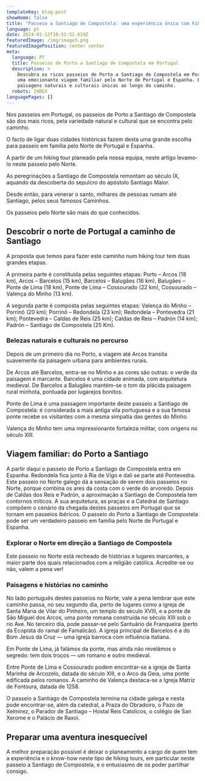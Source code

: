 ```yaml
---
templateKey: blog-post
showHome: false
title: "Passeio a Santiago de Compostela: uma experiência única com hiking tours"
language: pt
date: 2024-01-12T10:52:52.619Z
featuredImage: /img/image3.png
featuredImagePosition: center center
meta:
  language: PT
  title: Passeios de Porto a Santiago de Compostela em Portugal
  description: >
    Descubra os ricos passeios de Porto a Santiago de Compostela em Portugal,
    uma emocionante viagem familiar pelo Norte de Portugal e Espanha. Explore
    paisagens naturais e culturais únicas ao longo do caminho.
  robots: INDEX
languagePages: []
---
```

Nos passeios em Portugal, os passeios de Porto a Santiago de Compostela são dos mais ricos, pela variedade natural e cultural que se encontra pelo caminho.

O facto de ligar duas cidades históricas fazem desta uma grande escolha para passeio em família pelo Norte de Portugal e Espanha.



A partir de um hiking tour planeado pela nossa equipa, neste artigo levamo-lo neste passeio pelo Norte.

As peregrinações a Santiago de Compostela remontam ao século IX, aquando da descoberta do sepulcro do apóstolo Santiago Maior.

Desde então, para venerar o santo, milhares de pessoas rumam até Santiago, pelos seus famosos Caminhos.

Os passeios pelo Norte são mais do que conhecidos.



## Descobrir o norte de Portugal a caminho de Santiago

A proposta que temos para fazer este caminho num hiking tour tem duas grandes etapas.

A primeira parte é constituída pelas seguintes etapas: Porto – Arcos (18 km), Arcos – Barcelos (15 km), Barcelos – Balugães (16 km), Balugães – Ponte de Lima (18 km), Ponte de Lima – Cossourado (22 km), Cossourado – Valença do Minho (13 km).

A segunda parte é composta pelas seguintes etapas: Valença do Minho – Porrinõ (20 km); Porrinõ – Redondela (23 km); Redondela – Pontevedra (21 km); Pontevedra – Caldas de Reis (25 km); Caldas de Reis – Padrón (14 km); Padrón – Santiago de Compostela (25 Km).



### Belezas naturais e culturais no percurso

Depois de um primeiro dia no Porto, a viagem até Arcos transita suavemente da paisagem urbana para ambientes rurais.

De Arcos até Barcelos, entra-se no Minho e as cores são outras: o verde da paisagem é marcante. Barcelos é uma cidade animada, com arquitetura medieval. De Barcelos a Balugães mantém-se o tom da plácida paisagem rural minhota, pontuada por lugarejos bonitos.

Ponte de Lima é uma passagem importante deste passeio a Santiago de Compostela: é considerada a mais antiga vila portuguesa e a sua famosa ponte recebe os visitantes com a mesma simpatia das gentes do Minho.

Valença do Minho tem uma impressionante fortaleza militar, com origens no século XIII.



## Viagem familiar: do Porto a Santiago



A partir daqui o passeio de Porto a Santiago de Compostela entra em Espanha. Redondela fica junto à Ria de Vigo e dali se parte até Pontevedra. Este passeio no Norte galego dá a sensação de serem dois passeios no Norte, porque combina os ares da costa com o verde do arvoredo. Depois de Caldas dos Reis e Padrón, a aproximação a Santiago de Compostela tem contornos míticos. A sua arquitetura, as praças e a Catedral de Santiago compõem o cenário da chegada destes passeios em Portugal que se tornam em passeios ibéricos. O passeio do Porto a Santiago de Compostela pode ser um verdadeiro passeio em família pelo Norte de Portugal e Espanha.



### Explorar o Norte em direção a Santiago de Compostela

Este passeio no Norte está recheado de histórias e lugares marcantes, a maior parte dos quais relacionados com a religião católica. Acredite-se ou não, valem a pena ver!



### Paisagens e histórias no caminho



No lado português destes passeios no Norte, vale a pena lembrar que este caminho passa, no seu segundo dia, perto de lugares como a igreja de Santa Maria de Vilar do Pinheiro, um templo do século XVIII, e a ponte de São Miguel dos Arcos, uma ponte romana construída no século XIII sob o rio Ave. No terceiro dia, pode passar-se pelo Santuário de Franqueira (perto da Ecopista do ramal de Famalicão). A igreja principal de Barcelos é a do Bom Jesus da Cruz — uma igreja barroca com influência italiana.



Em Ponte de Lima, já falámos da ponte, mas ainda não revelámos o segredo: tem dois troços — um romano e outro medieval.

Entre Ponte de Lima e Cossourado podem encontrar-se a igreja de Santa Marinha de Arcozelo, datada do século XIII, e o Arco da Geia, uma ponte edificada pelos romanos. A caminho de Valença destaca-se a Igreja Matriz de Fontoura, datada de 1258.



O passeio a Santiago de Compostela termina na cidade galega e nesta pode encontrar-se, além da catedral, a Praza do Obradoiro, o Pazo de Xelmírez, o Parador de Santiago – Hostal Reis Catolicos, o colégio de San Xerome e o Palácio de Raxoi.



## Preparar uma aventura inesquecível

A melhor preparação possível é deixar o planeamento a cargo de quem tem a experiência e o know-how neste tipo de hiking tours, em particular neste passeio a Santiago de Compostela, e o entusiasmo de os poder partilhar consigo.